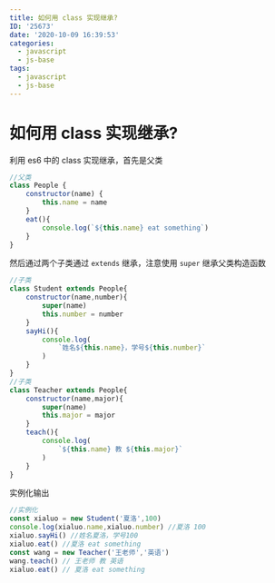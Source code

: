 ```yaml
---
title: 如何用 class 实现继承?
ID: '25673'
date: '2020-10-09 16:39:53'
categories:
  - javascript
  - js-base
tags:
  - javascript
  - js-base
---
```


# 如何用 class 实现继承?

利用 es6 中的 class 实现继承，首先是父类

``` js 
//父类
class People {
    constructor(name) {
        this.name = name
    }
    eat(){
        console.log(`${this.name} eat something`)
    }
}
```

然后通过两个子类通过 `extends` 继承，注意使用 `super` 继承父类构造函数

``` js 
//子类
class Student extends People{
    constructor(name,number){
        super(name)
        this.number = number
    }
    sayHi(){
        console.log(
            `姓名${this.name}，学号${this.number}`
        )
    }
}
//子类
class Teacher extends People{
    constructor(name,major){
        super(name)
        this.major = major
    }
    teach(){
        console.log(
            `${this.name} 教 ${this.major}`
        )
    }
}
```

实例化输出

``` js 
//实例化
const xialuo = new Student('夏洛',100)
console.log(xialuo.name,xialuo.number) //夏洛 100
xialuo.sayHi() //姓名夏洛，学号100
xialuo.eat() //夏洛 eat something
const wang = new Teacher('王老师','英语')
wang.teach() // 王老师 教 英语
xialuo.eat() // 夏洛 eat something
```
 
 
 
 
 
 
 
 
 
 
 
 
 
 
 
 
 
 
 
 
 
 
 
 
 
